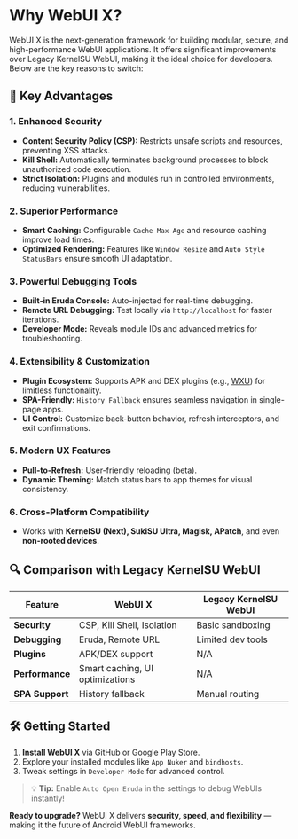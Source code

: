 # Why WebUI X?

WebUI X is the next-generation framework for building modular, secure, and high-performance WebUI applications. It offers significant improvements over Legacy KernelSU WebUI, making it the ideal choice for developers. Below are the key reasons to switch:

## 🚀 **Key Advantages**

### 1. **Enhanced Security**
   - **Content Security Policy (CSP):** Restricts unsafe scripts and resources, preventing XSS attacks.  
   - **Kill Shell:** Automatically terminates background processes to block unauthorized code execution.  
   - **Strict Isolation:** Plugins and modules run in controlled environments, reducing vulnerabilities.  

### 2. **Superior Performance**
   - **Smart Caching:** Configurable `Cache Max Age` and resource caching improve load times.  
   - **Optimized Rendering:** Features like `Window Resize` and `Auto Style StatusBars` ensure smooth UI adaptation.  

### 3. **Powerful Debugging Tools**
   - **Built-in Eruda Console:** Auto-injected for real-time debugging.  
   - **Remote URL Debugging:** Test locally via `http://localhost` for faster iterations.  
   - **Developer Mode:** Reveals module IDs and advanced metrics for troubleshooting.  

### 4. **Extensibility & Customization**
   - **Plugin Ecosystem:** Supports APK and DEX plugins (e.g., [WXU](https://github.com/MMRLApp/WXU)) for limitless functionality.  
   - **SPA-Friendly:** `History Fallback` ensures seamless navigation in single-page apps.  
   - **UI Control:** Customize back-button behavior, refresh interceptors, and exit confirmations.  

### 5. **Modern UX Features**
   - **Pull-to-Refresh:** User-friendly reloading (beta).  
   - **Dynamic Theming:** Match status bars to app themes for visual consistency.  

### 6. **Cross-Platform Compatibility**
   - Works with **KernelSU (Next), SukiSU Ultra, Magisk, APatch**, and even **non-rooted devices**.  

## 🔍 **Comparison with Legacy KernelSU WebUI**

| Feature                | WebUI X                         | Legacy KernelSU WebUI       |
|------------------------|---------------------------------|-----------------------------|
| **Security**           | CSP, Kill Shell, Isolation      | Basic sandboxing            |
| **Debugging**          | Eruda, Remote URL               | Limited dev tools           |
| **Plugins**            | APK/DEX support                 | N/A                         |
| **Performance**        | Smart caching, UI optimizations | N/A                         |
| **SPA Support**        | History fallback                | Manual routing              |

## 🛠️ **Getting Started**
1. **Install WebUI X** via GitHub or Google Play Store.  
2. Explore your installed modules like `App Nuker` and `bindhosts`.  
3. Tweak settings in `Developer Mode` for advanced control.  

> 💡 **Tip:** Enable `Auto Open Eruda` in the settings to debug WebUIs instantly!  

**Ready to upgrade?** WebUI X delivers **security, speed, and flexibility** — making it the future of Android WebUI frameworks.  
